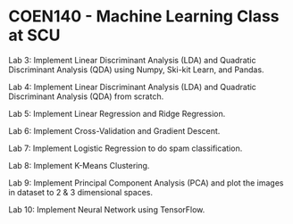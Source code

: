 # COEN140 - Machine Learning Class at SCU

Lab 3: Implement Linear Discriminant Analysis (LDA) and Quadratic Discriminant Analysis (QDA) using Numpy, Ski-kit Learn, and Pandas.

Lab 4: Implement Linear Discriminant Analysis (LDA) and Quadratic Discriminant Analysis (QDA) from scratch.

Lab 5: Implement Linear Regression and Ridge Regression.

Lab 6: Implement Cross-Validation and Gradient Descent.

Lab 7: Implement Logistic Regression to do spam classification.

Lab 8: Implement K-Means Clustering.

Lab 9: Implement Principal Component Analysis (PCA) and plot the images in dataset to 2 & 3 dimensional spaces.

Lab 10: Implement Neural Network using TensorFlow.
